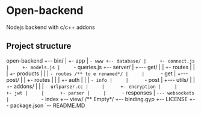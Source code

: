 # Open-backend
Nodejs backend with c/c++ addons

## Project structure

open-backend
 +-- bin/
 |     +- app
 |     `- www
 +-- database/
 |     +- connect.js
 |     +- models.js
 |     `- queries.js
 +-- server/
 |     +--- get/
 |     |      +- routes
 |     |      |    +- products
 |     |      |    `- routes /** to e renamed*/
 |     |      `- get
 |     +--- post/
 |     |      +- routes
 |     |      |    +- auth
 |     |      |    `- info
 |     |      `- post
 |     +--- utils/
 |     |      +- addons/
 |     |      |    `- urlparser.cc
 |     |      +- encryption
 |     |      +- jwt
 |     |      +- parser
 |     |      `- responses
 |     `--- websockets
 |            `- index
 +-- view/ /** Empty*/
 +-- binding.gyp
 +-- LICENSE
 +-- package.json
 `-- README.MD

